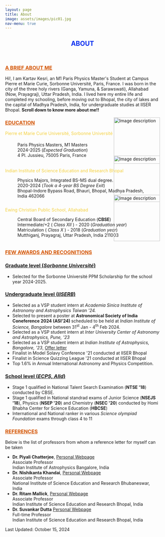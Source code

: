 ```yaml
---
layout: page
title: About
image: assets/images/pic01.jpg
nav-menu: true
---
```


<!-- Main -->
<div id="main" class="alt">

<!-- One -->
<section id="one">
	<div class="inner">
		<header class="major">
			<h2><font color="##5B2C6F">ABOUT</font></h2>
		</header>

<!-- Content -->
<h3 id="content"><font color="#D35400"><u>A BRIEF ABOUT ME</u></font></h3>
<p>Hi!, I am Kartav Kesri, an M1 Paris Physics Master's Student at Campus Pierre et Marie Curie, Sorbonne Universit&eacute;, Paris, France. I was born in the city of the three holy rivers (Ganga, Yamuna, & Sarawswati), Allahabad (Now, Prayagraj), Uttar Pradesh, India. I lived here my entire life and completed my schooling, before moving out to Bhopal, the city of lakes and the capital of Madhya Pradesh, India, for undergraduate studies at IISER Bhopal. <b>Scroll down to know more about me!!</b></p> 

<h3 id="content"><font color="#D35400"><u>EDUCATION</u></font></h3>
		<dl>
		<dt><font color="#F4D03F">Pierre et Marie Curie Universit&eacute;, Sorbonne Universit&eacute;</font></dt>
		<dd>
			<div style="display: flex; align-items: center;">
			<div style="flex-grow: 1;">
				<p>Paris Physics Masters, M1 Masters <br/> 2024-2025 (<i>Expected Graduation</i>) <br />4 Pl. Jussieu, 75005 Paris, France  
				</p>
			</div>
			<div style="flex-shrink: 0; margin-left: -100px; margin-top: -60px;">
				<img src="{% link assets/images/sorbonne.png %}" alt="Image description" style="width: 150px; height: auto;">
			</div>
			</div>
		</dd>
		</dl>
		<dl>
		<dt><font color="#F4D03F">Indian Institute of Science Education and Research Bhopal</font></dt>
		<dd>
			<div style="display: flex; align-items: center;">
			<div style="flex-grow: 1;">
				<p>Physics Majors, Integrated BS-MS dual degree. <br/> 2020-2024 (<i>Took a 4-year BS Degree Exit</i>) <br />Bhopal-Indore Bypass Road, Bhauri, Bhopal, Madhya Pradesh, India 462066  
				</p>
			</div>
			<div style="flex-shrink: 0; margin-left: -100px; margin-top: -60px;">
				<img src="{% link assets/images/iiserb.jpeg %}" alt="Image description" style="width: 150px; height: auto;">
			</div>
			</div>
		</dd>
		</dl>
		<dl>
		<dt><font color="#F4D03F">Ewing Christian Public School, Allahabad</font></dt>
		<dd>
			<div style="display: flex; align-items: center;">
			<div style="flex-grow: 1;">
				<p>Central Board of Secondary Education (<b>CBSE</b>) <br /> Intermediate/+2 (<i> Class XII </i>) - 2020 (<i>Graduation year</i>) <br /> Matriculation (<i> Class X </i>) - 2018 (<i>Graduation year</i>) <br /> Mutthiganj, Prayagraj, Uttar Pradesh, India 211003
				</p>
			</div>
			<div style="flex-shrink: 0; margin-left: -100px; margin-top: -60px;">
				<img src="{% link assets/images/ecps.jpeg %}" alt="Image description" style="width: 150px; height: auto;">
			</div>
			</div>
		</dd>
		</dl>


<h3 id="content"><font color="#D35400"><u>FEW AWARDS AND RECOGNITIONS</u></font></h3>
<!-- Lists -->
<h3><u>Graduate level (<i>Sorbonne Universit&eacute;</i>)</u></h3>
<div class="row">
	<div class="12u 12u$(medium)">
		<ul>
			<li>Selected for the Sorbonne Universit&eacute; PPM Scholarship for the school year 2024-2025.</li>
		</ul>
	</div>
</div>

<h3><u>Undergraduate level (<i>IISERB</i>)</u></h3>
<div class="row">
	<div class="12u 12u$(medium)">
		<ul>
			<li>Selected as a VSP student intern at <i> Academia Sinica Institute of Astronomy and Astrophysics Taiwan '24.</i></li>
			<li>Selected to present a poster at <b> Astronomical Society of India Coneference 2024 (ASI'24) </b> scheduled to be held at <i>Indian Institute of Science, Bangalore </i> between 31<sup>st</sup> Jan - 4<sup>th</sup> Feb 2024.</li>
			<li>Selected as a VSP student intern at <i>Inter University Center of Astronomy and Astrophysics, Pune, '23 </i></li>
			<li>Selected as a VSP student intern at <i>Indian Institute of Astrophysics, Bangalore, '23</i>, <a href="https://drive.google.com/file/d/1Rm5TE16ZV34OoNVVI_8i64qSaOgeykiZ/view">Offer letter</a></li>
			<li>Finalist in Model Solavy Conference '21 conducted at IISER Bhopal</li>
			<li>Finalist in Science Quizzing League '21 conducted at IISER Bhopal</li>
			<li> Top 1.6% in Annual International Astronomy and Physics Competition. </li>
		</ul>
	</div>
</div>

<h3><u>School level (<i>ECPS, Alld</i>)</u></h3>
<div class="row">
	<div class="12u 12u$(medium)">
		<ul>
			<li> Stage 1 qualified in National Talent Search Examination (<b>NTSE '18</b>) conducted by CBSE. </li>
			<li>Stage 1 qualified in National standrad exams of Junior Science (<b>NSEJS '18</b>), Physics (<b>NSEP '20</b>) and Chemistry (<b>NSEC '20</b>) conducted by Homi Bhabha Center for Science Education (<b>HBCSE</b>) </li>
			<li>International and National ranker in various <i> Science olympiad Foundation</i> exams through class 4 to 11</li>			
		</ul>
	</div>
</div>

<h3 id="content"><font color="#D35400"><u>REFERENCES</u></font></h3>
Below is the list of professors from whom a reference letter for myself can be taken
<div class="row">
	<div class="12u 12u$(medium)">
		<ul>
			<li> <b>Dr. Piyali Chatterjee</b>, <font color="#5DADE2"><a href="http://www.piyalichatterjee.net/">Personal Webpage</a></font> <br /> Associate Professor <br /> Indian Institute of Astrophysics Bangalore, India</li>
			<li> <b>Dr. Nishikanta Khandai</b>, <font color="#5DADE2"><a href="https://niser.irins.org/profile/241972">Personal Webpage</a> </font> <br /> Associate Professor <br /> National Institute of Science Education and Research Bhubaneswar, India</li>
			<li> <b>Dr. Ritam Mallick</b>, <font color="#5DADE2"><a href="https://sites.google.com/iiserb.ac.in/coast/home">Personal Webpage</a></font> <br /> Associate Professor <br /> Indian Institute of Science Education and Research Bhopal, India</li>
			<li> <b>Dr. Suvankar Dutta</b> <font color="#5DADE2"><a href="https://sites.google.com/view/suvankar-dutta">Personal Webpage</a></font> <br /> Full-time Professor <br /> Indian Institute of Science Education and Research Bhopal, India </li>			
		</ul>
	</div>
</div>


Last Updated: October 15, 2024